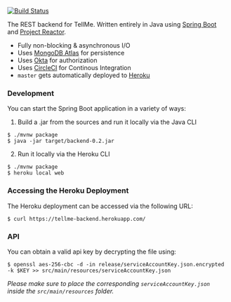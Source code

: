 [![Build Status](https://img.shields.io/circleci/build/github/itsandreramon/TellMe-Backend?token=925c8971ba4c49e3bde6365d720689b70d48a965)](https://circleci.com/gh/itsandreramon/TellMe-Backend)

The REST backend for TellMe. Written entirely in Java using [Spring Boot](https://github.com/spring-projects/spring-boot) and [Project Reactor](https://github.com/reactor/reactor-core).

- Fully non-blocking & asynchronous I/O
- Uses [MongoDB Atlas](https://www.mongodb.com/cloud/atlas) for persistence
- Uses [Okta](https://www.okta.com/) for authorization
- Uses [CircleCI](https://circleci.com/) for Continous Integration
- ```master``` gets automatically deployed to [Heroku](https://www.heroku.com/)

### Development
You can start the Spring Boot application in a variety of ways:

1. Build a .jar from the sources and run it locally via the Java CLI
```
$ ./mvnw package
$ java -jar target/backend-0.2.jar
```

2. Run it locally via the Heroku CLI
```
$ ./mvnw package
$ heroku local web
```

### Accessing the Heroku Deployment
The Heroku deployment can be accessed via the following URL:
```
$ curl https://tellme-backend.herokuapp.com/
```

### API
You can obtain a valid api key by decrypting the file using:
```
$ openssl aes-256-cbc -d -in release/serviceAccountKey.json.encrypted -k $KEY >> src/main/resources/serviceAccountKey.json
```

*Please make sure to place the corresponding ```serviceAccountKey.json``` inside the ```src/main/resources``` folder.*
